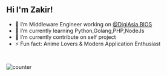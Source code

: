 ## Hi I'm Zakir!

- 🔭 I’m Middleware Engineer working on [@DigiAsia BIOS](https://www.digiasia.asia/)
- 🌱 I’m currently learning Python,Golang,PHP,NodeJs
- 👯 I’m currently contribute on self project
- ⚡ Fun fact: Anime Lovers & Modern Application Enthusiast

#

![counter](https://count.getloli.com/get/@zakirkun-github-readme?theme=rule34)
